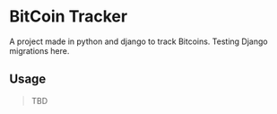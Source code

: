 # BitCoin Tracker
A project made in python and django to track Bitcoins. 
Testing Django migrations here.

## Usage
> TBD
